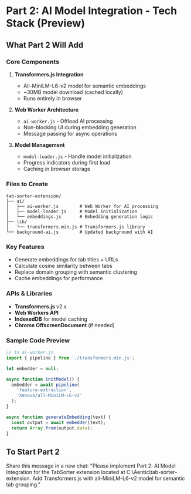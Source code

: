 # Part 2: AI Model Integration - Tech Stack (Preview)

## What Part 2 Will Add

### Core Components
1. **Transformers.js Integration**
   - All-MiniLM-L6-v2 model for semantic embeddings
   - ~30MB model download (cached locally)
   - Runs entirely in browser

2. **Web Worker Architecture**
   - `ai-worker.js` - Offload AI processing
   - Non-blocking UI during embedding generation
   - Message passing for async operations

3. **Model Management**
   - `model-loader.js` - Handle model initialization
   - Progress indicators during first load
   - Caching in browser storage

### Files to Create
```
tab-sorter-extension/
├── ai/
│   ├── ai-worker.js        # Web Worker for AI processing
│   ├── model-loader.js     # Model initialization
│   └── embeddings.js       # Embedding generation logic
├── lib/
│   └── transformers.min.js # Transformers.js library
└── background-ai.js        # Updated background with AI
```

### Key Features
- Generate embeddings for tab titles + URLs
- Calculate cosine similarity between tabs
- Replace domain grouping with semantic clustering
- Cache embeddings for performance

### APIs & Libraries
- **Transformers.js** v2.x
- **Web Workers API**
- **IndexedDB** for model caching
- **Chrome OffscreenDocument** (if needed)

### Sample Code Preview
```javascript
// In ai-worker.js
import { pipeline } from './transformers.min.js';

let embedder = null;

async function initModel() {
  embedder = await pipeline(
    'feature-extraction',
    'Xenova/all-MiniLM-L6-v2'
  );
}

async function generateEmbedding(text) {
  const output = await embedder(text);
  return Array.from(output.data);
}
```

## To Start Part 2
Share this message in a new chat:
"Please implement Part 2: AI Model Integration for the TabSorter extension located at C:\Aentic\tab-sorter-extension. Add Transformers.js with all-MiniLM-L6-v2 model for semantic tab grouping."
